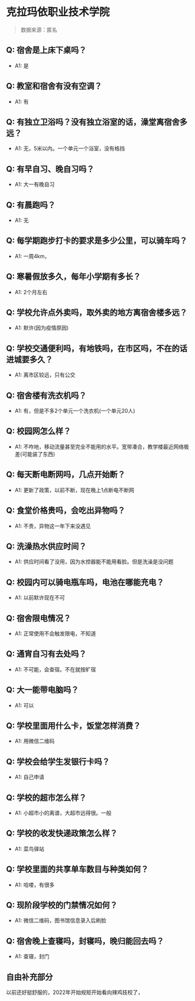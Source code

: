 # 克拉玛依职业技术学院

> 数据来源：匿名

## Q: 宿舍是上床下桌吗？

- A1: 是

## Q: 教室和宿舍有没有空调？

- A1: 有

## Q: 有独立卫浴吗？没有独立浴室的话，澡堂离宿舍多远？

- A1: 无，5米以内。一个单元一个浴室，没有格挡

## Q: 有早自习、晚自习吗？

- A1: 大一有晚自习

## Q: 有晨跑吗？

- A1: 无

## Q: 每学期跑步打卡的要求是多少公里，可以骑车吗？

- A1: 一周4km，

## Q: 寒暑假放多久，每年小学期有多长？

- A1: 2个月左右

## Q: 学校允许点外卖吗，取外卖的地方离宿舍楼多远？

- A1: 默许(因为疫情原因)

## Q: 学校交通便利吗，有地铁吗，在市区吗，不在的话进城要多久？

- A1: 离市区较远，只有公交

## Q: 宿舍楼有洗衣机吗？

- A1: 有，但是不多2个单元一个洗衣机(一个单元20人)

## Q: 校园网怎么样？

- A1: 不咋地，移动流量甚至完全不能用的水平。宽带凑合，教学楼最近网络极差(可能装了东西)

## Q: 每天断电断网吗，几点开始断？

- A1: 更新了政策，以前不断，现在晚上1点断电不断网

## Q: 食堂价格贵吗，会吃出异物吗？

- A1: 不贵，异物这一年下来没遇见

## Q: 洗澡热水供应时间？

- A1: 供应时间看了没用，因为水控器能不能用看脸。但是洗澡是没问题

## Q: 校园内可以骑电瓶车吗，电池在哪能充电？

- A1: 以前默许现在不可

## Q: 宿舍限电情况？

- A1: 正常使用不会触发限电，不知道

## Q: 通宵自习有去处吗？

- A1: 不可能，会查宿。不在就按旷宿

## Q: 大一能带电脑吗？

- A1: 可以

## Q: 学校里面用什么卡，饭堂怎样消费？

- A1: 用微信二维码

## Q: 学校会给学生发银行卡吗？

- A1: 自己申请

## Q: 学校的超市怎么样？

- A1: 小超市小的离谱，大超市远得很。一般

## Q: 学校的收发快递政策怎么样？

- A1: 菜鸟驿站

## Q: 学校里面的共享单车数目与种类如何？

- A1: 哈喽，有很多

## Q: 现阶段学校的门禁情况如何？

- A1: 微信二维码，图书馆信息录入后刷脸

## Q: 宿舍晚上查寝吗，封寝吗，晚归能回去吗？

- A1: 查寝，封门

## 自由补充部分

以前还好挺舒服的，2022年开始规矩开始看向辣鸡技校了，